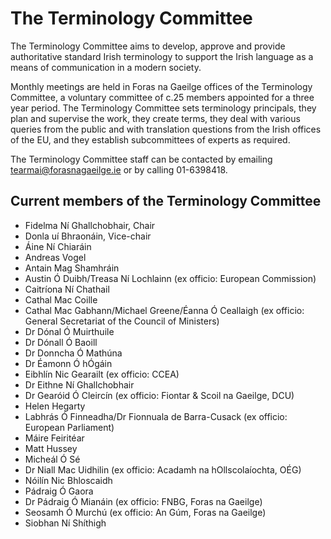 # The Terminology Committee

The Terminology Committee aims to develop, approve and provide authoritative standard Irish terminology to support the Irish language as a means of communication in a modern society.

Monthly meetings are held in Foras na Gaeilge offices of the Terminology Committee, a voluntary committee of c.25 members appointed for a three year period. The Terminology Committee sets terminology principals, they plan and supervise the work, they create terms, they deal with various queries from the public and with translation questions from the Irish offices of the EU, and they establish subcommittees of experts as required.

The Terminology Committee staff can be contacted by emailing <tearmai@forasnagaeilge.ie> or by calling 01-6398418.

## Current members of the Terminology Committee

- Fidelma Ní Ghallchobhair, Chair
- Donla uí Bhraonáin, Vice-chair
- Áine Ní Chiaráin
- Andreas Vogel
- Antain Mag Shamhráin
- Austin Ó Duibh/Treasa Ní Lochlainn (ex officio: European Commission)
- Caitríona Ní Chathail
- Cathal Mac Coille
- Cathal Mac Gabhann/Michael Greene/Éanna Ó Ceallaigh (ex officio: General Secretariat of the Council of Ministers)
- Dr Dónal Ó Muirthuile
- Dr Dónall Ó Baoill
- Dr Donncha Ó Mathúna
- Dr Éamonn Ó hÓgáin
- Eibhlín Nic Gearailt (ex officio: CCEA)
- Dr Eithne Ní Ghallchobhair
- Dr Gearóid Ó Cleircín (ex officio: Fiontar & Scoil na Gaeilge, DCU)
- Helen Hegarty
- Labhrás Ó Finneadha/Dr Fionnuala de Barra-Cusack (ex officio: European Parliament)
- Máire Feiritéar
- Matt Hussey
- Micheál Ó Sé
- Dr Niall Mac Uidhilin (ex officio: Acadamh na hOllscolaíochta, OÉG)
- Nóilín Nic Bhloscaidh
- Pádraig Ó Gaora
- Dr Pádraig Ó Mianáin (ex officio: FNBG, Foras na Gaeilge)
- Seosamh Ó Murchú (ex officio: An Gúm, Foras na Gaeilge)
- Siobhan Ní Shíthigh
